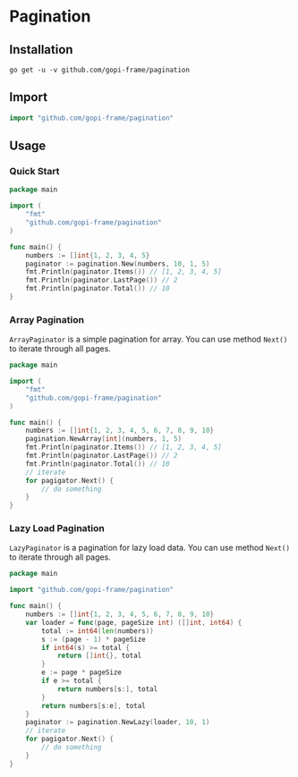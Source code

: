 # Pagination

## Installation

```shell
go get -u -v github.com/gopi-frame/pagination
```

## Import
```go
import "github.com/gopi-frame/pagination"
```

## Usage

### Quick Start

```go
package main

import (
	"fmt"
	"github.com/gopi-frame/pagination"
)

func main() {
	numbers := []int{1, 2, 3, 4, 5}
	paginator := pagination.New(numbers, 10, 1, 5)
	fmt.Println(paginator.Items()) // [1, 2, 3, 4, 5]
	fmt.Println(paginator.LastPage()) // 2
	fmt.Println(paginator.Total()) // 10
}
```

### Array Pagination

`ArrayPaginator` is a simple pagination for array.
You can use method `Next()` to iterate through all pages.

```go
package main

import (
	"fmt"
	"github.com/gopi-frame/pagination"
)

func main() {
	numbers := []int{1, 2, 3, 4, 5, 6, 7, 8, 9, 10}
	pagination.NewArray[int](numbers, 1, 5)
	fmt.Println(paginator.Items()) // [1, 2, 3, 4, 5]
	fmt.Println(paginator.LastPage()) // 2
	fmt.Println(paginator.Total()) // 10
	// iterate
	for pagigator.Next() {
		// do something
    }
}
```

### Lazy Load Pagination

`LazyPaginator` is a pagination for lazy load data.
You can use method `Next()` to iterate through all pages.

```go
package main

import "github.com/gopi-frame/pagination"

func main() {
	numbers := []int{1, 2, 3, 4, 5, 6, 7, 8, 9, 10}
	var loader = func(page, pageSize int) ([]int, int64) {
		total := int64(len(numbers))
		s := (page - 1) * pageSize
		if int64(s) >= total {
			return []int{}, total
		}
		e := page * pageSize
		if e >= total {
			return numbers[s:], total
		}
		return numbers[s:e], total
	}
	paginator := pagination.NewLazy(loader, 10, 1)
	// iterate
	for pagigator.Next() {
		// do something
	}
}
```